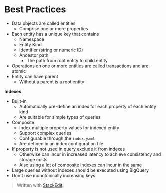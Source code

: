 
# Best Practices

- Data objects are called entities
	- Comprise one or more properties
- Each entity has a unique key that contains
	- Namespace
	- Entity Kind
	- Identifier (string or numeric ID)
	- Ancestor path
		- The path from root entity to child entity
- Operations on one or more entities are called transactions and are atomic
- Entity can have parent
	- Without a parent is a root entity

**Indexes**
- Built-in
	- Automatically pre-define an index for each property of each entity kind
	- Are suitable for simple types of queries
- Composite
	- Index multiple property values for indexed entity
	- Support complex queries
	- Configurable through the `index.yaml`
	- Are defined in an index configuration file
- If property is not used in query exclude it from indexes
	- Otherwise can incur in increased latency to achieve consistency and storage costs
	- Also using a lot of composite indexes can incur in the same 
- Large queries without indexes should be executed using BigQuery
- Don't use monotonically increasing keys

> Written with [StackEdit](https://stackedit.io/).
<!--stackedit_data:
eyJoaXN0b3J5IjpbLTE3ODY5MzU4OF19
-->